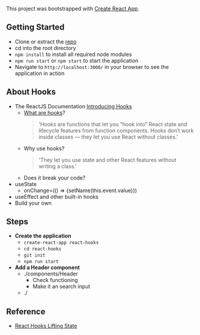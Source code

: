 This project was bootstrapped with [Create React App](https://github.com/facebook/create-react-app).

## Getting Started

- Clone or extract the [repo](https://github.com/dijatek/react-hooks)
- cd into the root directory
- `npm install` to install all required node modules
- `npm run start` or `npm start` to start the application
- Navigate to `http://localhost:3000/` in your browser to see the application in action

## About Hooks

- The ReactJS Documentation [Introducing Hooks](https://reactjs.org/docs/hooks-intro.html)
  - [What are hooks](https://reactjs.org/docs/hooks-overview.html)?
    > 'Hooks are functions that let you “hook into” React state and lifecycle features from function components. Hooks don’t work inside classes — they let you use React without classes.'
  - Why use hooks?
    > 'They let you use state and other React features without writing a class.'
  - Does it break your code?
- useState
  - onChange=(() => {setName(this.event.value)})
- useEffect and other built-in hooks
- Build your own

## Steps

- **Create the application**
  - `create-react-app react-hooks`
  - `cd react-hooks`
  - `git init`
  - `npm run start`
- **Add a Header component**
  - ./components/Header
    - Check functioning
    - Make it an search input
  - ./

## Reference

- [React Hooks Lifting State](https://codesandbox.io/s/z3431proxl?from-embed)
